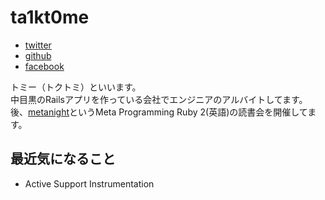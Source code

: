 # ta1kt0me

* [twitter](https://twitter.com/talkto_me)
* [github](https://github.com/ta1kt0me)
* [facebook](https://www.facebook.com/tokutomi.hiroki)

トミー（トクトミ）といいます。  
中目黒のRailsアプリを作っている会社でエンジニアのアルバイトしてます。  
後、[metanight](http://e-g-d.doorkeeper.jp/)というMeta Programming Ruby 2(英語)の読書会を開催してます。

## 最近気になること

* Active Support Instrumentation
